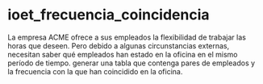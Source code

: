# ioet_frecuencia_coincidencia
La empresa ACME ofrece a sus empleados la flexibilidad de trabajar las horas que deseen. Pero debido a algunas circunstancias externas, necesitan saber qué empleados han estado en la oficina en el mismo período de tiempo. generar una tabla que contenga pares de empleados y la frecuencia con la que han coincidido en la oficina.
